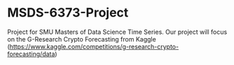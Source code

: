 # MSDS-6373-Project
Project for SMU Masters of Data Science Time Series. Our project will focus on the G-Research Crypto Forecasting from Kaggle (https://www.kaggle.com/competitions/g-research-crypto-forecasting/data)
